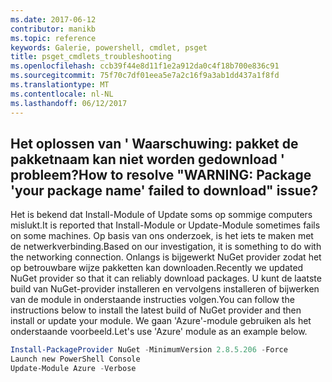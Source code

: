 ```yaml
---
ms.date: 2017-06-12
contributor: manikb
ms.topic: reference
keywords: Galerie, powershell, cmdlet, psget
title: psget_cmdlets_troubleshooting
ms.openlocfilehash: ccb39f44e8d11f1e2a912da0c4f18b700e836c91
ms.sourcegitcommit: 75f70c7df01eea5e7a2c16f9a3ab1dd437a1f8fd
ms.translationtype: MT
ms.contentlocale: nl-NL
ms.lasthandoff: 06/12/2017
---
```

## <a name="how-to-resolve-warning-package-your-package-name-failed-to-download-issue"></a><span data-ttu-id="91f10-103">Het oplossen van ' Waarschuwing: pakket de pakketnaam kan niet worden gedownload ' probleem?</span><span class="sxs-lookup"><span data-stu-id="91f10-103">How to resolve "WARNING: Package 'your package name' failed to download" issue?</span></span>




<span data-ttu-id="91f10-104">Het is bekend dat Install-Module of Update soms op sommige computers mislukt.</span><span class="sxs-lookup"><span data-stu-id="91f10-104">It is reported that Install-Module or Update-Module sometimes fails on some machines.</span></span>
<span data-ttu-id="91f10-105">Op basis van ons onderzoek, is het iets te maken met de netwerkverbinding.</span><span class="sxs-lookup"><span data-stu-id="91f10-105">Based on our investigation, it is something to do with the networking connection.</span></span>
<span data-ttu-id="91f10-106">Onlangs is bijgewerkt NuGet provider zodat het op betrouwbare wijze pakketten kan downloaden.</span><span class="sxs-lookup"><span data-stu-id="91f10-106">Recently we updated NuGet provider so that it can reliably download packages.</span></span>
<span data-ttu-id="91f10-107">U kunt de laatste build van NuGet-provider installeren en vervolgens installeren of bijwerken van de module in onderstaande instructies volgen.</span><span class="sxs-lookup"><span data-stu-id="91f10-107">You can follow the instructions below to install the latest build of NuGet provider and then install or update your module.</span></span>
<span data-ttu-id="91f10-108">We gaan 'Azure'-module gebruiken als het onderstaande voorbeeld.</span><span class="sxs-lookup"><span data-stu-id="91f10-108">Let's use 'Azure' module as an example below.</span></span>

```powershell
Install-PackageProvider NuGet -MinimumVersion 2.8.5.206 -Force
Launch new PowerShell Console
Update-Module Azure -Verbose
```

